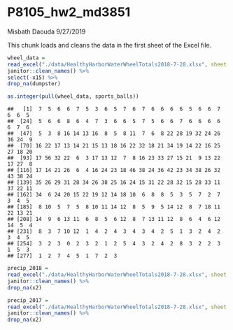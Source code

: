 P8105\_hw2\_md3851
================
Misbath Daouda
9/27/2019

This chunk loads and cleans the data in the first sheet of the Excel file.

``` r
wheel_data =
read_excel("./data/HealthyHarborWaterWheelTotals2018-7-28.xlsx", sheet = 1) %>%
janitor::clean_names() %>%
select(-x15) %>%
drop_na(dumpster) 

as.integer(pull(wheel_data, sports_balls))
```

    ##   [1]  7  5  6  6  7  5  3  6  5  7  6  7  6  6  6  6  5  6  6  7  6  6  5
    ##  [24]  5  6  6  8  6  4  7  3  6  6  5  7  5  6  6  7  6  6  6  6  6  7  6
    ##  [47]  5  3  8 16 14 13 16  8  5  8 11  7  6  8 22 28 19 32 24 26 36 24  9
    ##  [70] 16 22 17 13 14 21 15 13 18 16 22 32 18 21 34 19 14 22 16 25 27 18 20
    ##  [93] 17 56 32 22  6  3 17 13 12  7  8 16 23 33 27 15 21  9 13 22 17 27  8
    ## [116] 17 14 21 26  6  4 16 24 23 18 46 38 24 36 42 23 34 38 26 32 43 38 24
    ## [139] 35 26 29 31 28 34 26 38 25 16 24 15 31 22 28 32 15 28 33 11 37 22 11
    ## [162] 34  6 24 20 15 22 19 12 14 18 10  6  8  8  5  3  5  7  2  7  3  4  5
    ## [185]  8 10  5  7  5  8 10 11 14 12  8  5  9  5 14 12  8  7 18 11 22 13 21
    ## [208] 14  9  6 13 11  6  8  5  6 12  8  7 13 11 12  8  6  4  6 12 14  5  4
    ## [231]  8  3  7 10 12  1  4  2  4  3  4  3  4  2  5  1  3  2  4  2  3  4  5
    ## [254]  3  2  3  0  2  3  2  1  2  5  4  3  2  4  2  8  3  2  2  3  1  5  3
    ## [277]  1  2  7  4  5  1  7  2  3

``` r
precip_2018 =
read_excel("./data/HealthyHarborWaterWheelTotals2018-7-28.xlsx", sheet = 3) %>%
janitor::clean_names() %>%
drop_na(x2)
```

``` r
precip_2017 =
read_excel("./data/HealthyHarborWaterWheelTotals2018-7-28.xlsx", sheet = 4) %>%
janitor::clean_names() %>% 
drop_na(x2)
```
